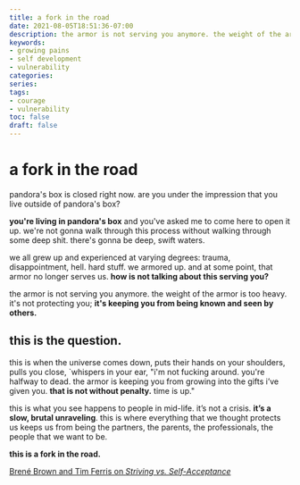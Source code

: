 ```yaml
---
title: a fork in the road
date: 2021-08-05T18:51:36-07:00
description: the armor is not serving you anymore. the weight of the armor is too heavy. it's not protecting you; it's keeping you from being known and seen by others.
keywords:
- growing pains
- self development
- vulnerability
categories:
series:
tags: 
- courage
- vulnerability
toc: false
draft: false
---
```


# a fork in the road

pandora's box is closed right now. are you under the impression that you live outside of pandora's box?

**you're living in pandora's box** and you've asked me to come here to open it up. we're not gonna walk through this process without walking through some deep shit. there's gonna be deep, swift waters.

we all grew up and experienced at varying degrees: trauma, disappointment, hell. hard stuff. we armored up. and at some point, that armor no longer serves us. **how is not talking about this serving you?**

the armor is not serving you anymore. the weight of the armor is too heavy. it's not protecting you; **it's keeping you from being known and seen by others.**

## this is the question. 
this is when the universe comes down, puts their hands on your shoulders, pulls you close, `whispers in your ear, "i'm not fucking around. you're halfway to dead. the armor is keeping you from growing into the gifts i’ve given you. **that is not without penalty.** time is up."

this is what you see happens to people in mid-life. it’s not a crisis. **it’s a slow, brutal unraveling**. this is where everything that we thought protects us keeps us from being the partners, the parents, the professionals, the people that we want to be. 

**this is a fork in the road.**

[Brené Brown and Tim Ferris on _Striving vs. Self-Acceptance_](https://www.youtube.com/watch?v=Wh5SUF0gPWQ)
